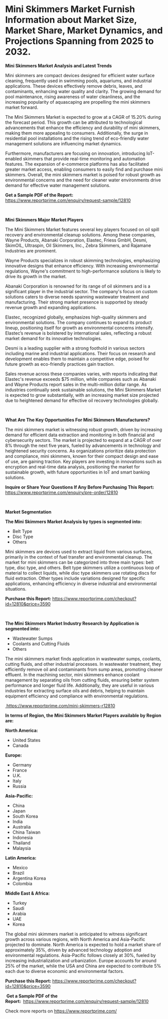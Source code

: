<p><h1>Mini Skimmers Market Furnish Information about Market Size, Market Share, Market Dynamics, and Projections Spanning from 2025 to 2032.</h1></p><p><strong>Mini Skimmers Market Analysis and Latest Trends</strong></p>
<p><p>Mini skimmers are compact devices designed for efficient water surface cleaning, frequently used in swimming pools, aquariums, and industrial applications. These devices effectively remove debris, leaves, and contaminants, enhancing water quality and clarity. The growing demand for pool maintenance, rising awareness of water cleanliness, and the increasing popularity of aquascaping are propelling the mini skimmers market forward.</p><p>The Mini Skimmers Market is expected to grow at a CAGR of 15.20% during the forecast period. This growth can be attributed to technological advancements that enhance the efficiency and durability of mini skimmers, making them more appealing to consumers. Additionally, the surge in residential pool installations and the rising trend of eco-friendly water management solutions are influencing market dynamics. </p><p>Furthermore, manufacturers are focusing on innovation, introducing IoT-enabled skimmers that provide real-time monitoring and automation features. The expansion of e-commerce platforms has also facilitated greater market access, enabling consumers to easily find and purchase mini skimmers. Overall, the mini skimmers market is poised for robust growth as environmental concerns and the need for cleaner water environments drive demand for effective water management solutions.</p></p>
<p><strong>Get a Sample PDF of the Report:&nbsp;</strong> <a href="https://www.reportprime.com/enquiry/request-sample/12810?utm_campaign=2241&utm_medium=2&utm_source=Github&utm_content=ia&utm_term=19032025&utm_id=mini-skimmers">https://www.reportprime.com/enquiry/request-sample/12810</a></p>
<p>&nbsp;</p>
<p><strong>Mini Skimmers Major Market Players</strong></p>
<p><p>The Mini Skimmers Market features several key players focused on oil spill recovery and environmental cleanup solutions. Among these companies, Wayne Products, Abanaki Corporation, Elastec, Friess GmbH, Desmi, SkimOIL, Ultraspin, Oil Skimmers, Inc., Zebra Skimmers, and Rajamane Industries are prominent.</p><p>Wayne Products specializes in robust skimming technologies, emphasizing innovative designs that enhance efficiency. With increasing environmental regulations, Wayne's commitment to high-performance solutions is likely to drive its growth in the market.</p><p>Abanaki Corporation is renowned for its range of oil skimmers and is a significant player in the industrial sector. The company's focus on custom solutions caters to diverse needs spanning wastewater treatment and manufacturing. Their strong market presence is supported by steady revenue growth and expanding applications.</p><p>Elastec, recognized globally, emphasizes high-quality skimmers and environmental solutions. The company continues to expand its product lineup, positioning itself for growth as environmental concerns intensify. Elastec’s revenue is bolstered by international sales, reflecting a robust market demand for its innovative technologies.</p><p>Desmi is a leading supplier with a strong foothold in various sectors including marine and industrial applications. Their focus on research and development enables them to maintain a competitive edge, poised for future growth as eco-friendly practices gain traction.</p><p>Sales revenue across these companies varies, with reports indicating that Elastec's revenue exceeds $75 million, while companies such as Abanaki and Wayne Products report sales in the multi-million dollar range. As industries continually seek sustainable solutions, the Mini Skimmers Market is expected to grow substantially, with an increasing market size projected due to heightened demand for effective oil recovery technologies globally.</p></p>
<p>&nbsp;</p>
<p><strong>What Are The Key Opportunities For Mini Skimmers Manufacturers?</strong></p>
<p><p>The mini skimmers market is witnessing robust growth, driven by increasing demand for efficient data extraction and monitoring in both financial and cybersecurity sectors. The market is projected to expand at a CAGR of over 8% through the next five years, fueled by advancements in technology and heightened security concerns. As organizations prioritize data protection and compliance, mini skimmers, known for their compact design and ease of use, are gaining traction. Key players are investing in innovations such as encryption and real-time data analysis, positioning the market for sustainable growth, with future opportunities in IoT and smart banking solutions.</p></p>
<p><strong>Inquire or Share Your Questions If Any Before Purchasing This Report:</strong> <a href="https://www.reportprime.com/enquiry/pre-order/12810?utm_campaign=2241&utm_medium=2&utm_source=Github&utm_content=ia&utm_term=19032025&utm_id=mini-skimmers">https://www.reportprime.com/enquiry/pre-order/12810</a></p>
<p>&nbsp;</p>
<p><strong>Market Segmentation</strong></p>
<p><strong>The Mini Skimmers Market Analysis by types is segmented into:</strong></p>
<p><ul><li>Belt Type</li><li>Disc Type</li><li>Others</li></ul></p>
<p><p>Mini skimmers are devices used to extract liquid from various surfaces, primarily in the context of fuel transfer and environmental cleanup. The market for mini skimmers can be categorized into three main types: belt type, disc type, and others. Belt type skimmers utilize a continuous loop of material to collect liquids, while disc type skimmers use rotating discs for fluid extraction. Other types include variations designed for specific applications, enhancing efficiency in diverse industrial and environmental situations.</p></p>
<p><strong>Purchase this Report:&nbsp;</strong><a href="https://www.reportprime.com/checkout?id=12810&price=3590&utm_campaign=2241&utm_medium=2&utm_source=Github&utm_content=ia&utm_term=19032025&utm_id=mini-skimmers">https://www.reportprime.com/checkout?id=12810&price=3590</a></p>
<p>&nbsp;</p>
<p><strong>The Mini Skimmers Market Industry Research by Application is segmented into:</strong></p>
<p><ul><li>Wastewater Sumps</li><li>Coolants and Cutting Fluids</li><li>Others</li></ul></p>
<p><p>The mini skimmers market finds application in wastewater sumps, coolants, cutting fluids, and other industrial processes. In wastewater treatment, they efficiently remove oil and contaminants from sump areas, promoting cleaner effluent. In the machining sector, mini skimmers enhance coolant management by separating oils from cutting fluids, ensuring better system performance and longer fluid life. Additionally, they are useful in various industries for extracting surface oils and debris, helping to maintain equipment efficiency and compliance with environmental regulations.</p></p>
<p><a href="https://www.reportprime.com/mini-skimmers-r12810?utm_campaign=2241&utm_medium=2&utm_source=Github&utm_content=ia&utm_term=19032025&utm_id=mini-skimmers">&nbsp;https://www.reportprime.com/mini-skimmers-r12810</a></p>
<p><strong>In terms of Region, the Mini Skimmers Market Players available by Region are:</strong></p>
<p>
    <p> <strong> North America: </strong>
        <ul>
            <li>United States</li>
            <li>Canada</li>
        </ul>
        </p> 
    <p> <strong> Europe: </strong>
        <ul>
            <li>Germany</li>
            <li>France</li>
            <li>U.K.</li>
            <li>Italy</li>
            <li>Russia</li>
        </ul>
        </p> 
    <p> <strong> Asia-Pacific: </strong>
        <ul>
            <li>China</li>
            <li>Japan</li>
            <li>South Korea</li>
            <li>India</li>
            <li>Australia</li>
            <li>China Taiwan</li>
            <li>Indonesia</li>
            <li>Thailand</li>
            <li>Malaysia</li>
        </ul>
        </p> 
    <p> <strong> Latin America: </strong>
        <ul>
            <li>Mexico</li>
            <li>Brazil</li>
            <li>Argentina Korea</li>
            <li>Colombia</li>
        </ul>
        </p> 
    <p> <strong> Middle East & Africa: </strong>
        <ul>
            <li>Turkey</li>
            <li>Saudi</li>
            <li>Arabia</li>
            <li>UAE</li>
            <li>Korea</li>
        </ul>
    </p>
    </p>
<p><p>The global mini skimmers market is anticipated to witness significant growth across various regions, with North America and Asia-Pacific projected to dominate. North America is expected to hold a market share of approximately 35%, driven by advanced technology adoption and environmental regulations. Asia-Pacific follows closely at 30%, fueled by increasing industrialization and urbanization. Europe accounts for around 25% of the market, while the USA and China are expected to contribute 5% each due to diverse economic and environmental factors.</p></p>
<p><strong>Purchase this Report: </strong><a href="https://www.reportprime.com/checkout?id=12810&price=3590&utm_campaign=2241&utm_medium=2&utm_source=Github&utm_content=ia&utm_term=19032025&utm_id=mini-skimmers">https://www.reportprime.com/checkout?id=12810&price=3590</a></p>
<p>&nbsp;<strong>Get a Sample PDF of the Report:&nbsp;&nbsp;</strong><a href="https://www.reportprime.com/enquiry/request-sample/12810?utm_campaign=2241&utm_medium=2&utm_source=Github&utm_content=ia&utm_term=19032025&utm_id=mini-skimmers">https://www.reportprime.com/enquiry/request-sample/12810</a></p>
<p><strong></strong></p>
<p>Check more reports on <a href="https://www.reportprime.com/?utm_campaign=2241&utm_medium=2&utm_source=Github&utm_content=ia&utm_term=19032025&utm_id=mini-skimmers">https://www.reportprime.com/</a></p>